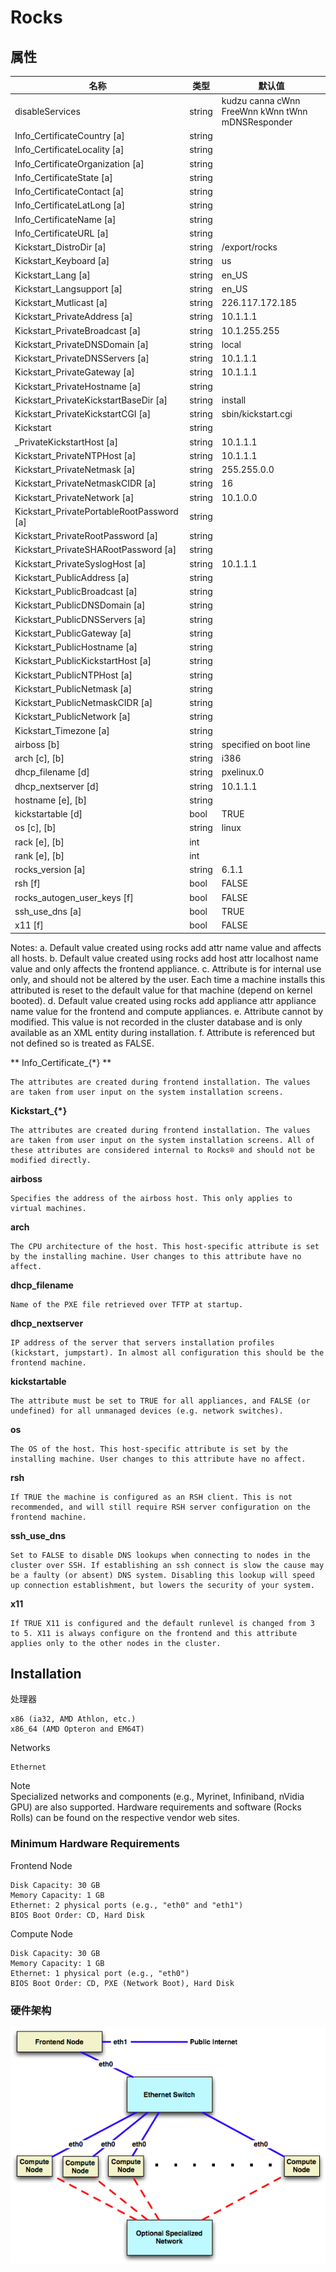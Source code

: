 # Rocks
## 属性
| 名称 | 类型 | 默认值 |
|--|--|--|
| disableServices | string | kudzu canna cWnn FreeWnn kWnn tWnn mDNSResponder |
| Info_CertificateCountry [a] | string |  |
| Info_CertificateLocality [a] | string |  |
| Info_CertificateOrganization [a] | string |  |
| Info_CertificateState [a] | string |  |
| Info_CertificateContact [a] | string |  |
| Info_CertificateLatLong [a] | string |  |
| Info_CertificateName [a] | string |  |
| Info_CertificateURL [a] | string |  |
| Kickstart_DistroDir [a] | string | /export/rocks |
| Kickstart_Keyboard [a] | string | us |
| Kickstart_Lang [a] | string | en_US |
| Kickstart_Langsupport [a] | string | en_US |
| Kickstart_Mutlicast [a] | string | 226.117.172.185 |
| Kickstart_PrivateAddress [a] | string | 10.1.1.1 |
| Kickstart_PrivateBroadcast [a] | string | 10.1.255.255 |
| Kickstart_PrivateDNSDomain [a] | string | local |
| Kickstart_PrivateDNSServers [a] | string | 10.1.1.1 |
| Kickstart_PrivateGateway [a] | string | 10.1.1.1 |
| Kickstart_PrivateHostname [a] | string |  |
| Kickstart_PrivateKickstartBaseDir [a] | string | install |
| Kickstart_PrivateKickstartCGI [a] | string | sbin/kickstart.cgi |
| Kickstart | string |  |
| _PrivateKickstartHost [a] | string | 10.1.1.1 |
| Kickstart_PrivateNTPHost [a] | string | 10.1.1.1 |
| Kickstart_PrivateNetmask [a] | string | 255.255.0.0 |
| Kickstart_PrivateNetmaskCIDR [a] | string | 16 |
| Kickstart_PrivateNetwork [a] | string | 10.1.0.0 |
| Kickstart_PrivatePortableRootPassword [a] | string |  |
| Kickstart_PrivateRootPassword [a] | string |  |
| Kickstart_PrivateSHARootPassword [a] | string |  |
| Kickstart_PrivateSyslogHost [a] | string | 10.1.1.1 |
| Kickstart_PublicAddress [a] | string |  |
| Kickstart_PublicBroadcast [a] | string |  |
| Kickstart_PublicDNSDomain [a] | string |  |
| Kickstart_PublicDNSServers [a] | string |  |
| Kickstart_PublicGateway [a] | string |  |
| Kickstart_PublicHostname [a] | string |  |
| Kickstart_PublicKickstartHost [a] | string |  |
| Kickstart_PublicNTPHost [a] | string |  |
| Kickstart_PublicNetmask [a] | string |  |
| Kickstart_PublicNetmaskCIDR [a] | string |  |
| Kickstart_PublicNetwork [a] | string |  |
| Kickstart_Timezone [a] | string |  |
| airboss [b] | string | specified on boot line |
| arch [c], [b] | string | i386 | x86_64 |
| dhcp_filename [d] | string | pxelinux.0 |
| dhcp_nextserver [d] | string | 10.1.1.1 |
| hostname [e], [b] | string |  |
| kickstartable [d] | bool | TRUE |
| os [c], [b] | string | linux | solaris |
| rack [e], [b] | int |  |
| rank [e], [b] | int |  |
| rocks_version [a] | string | 6.1.1 |
| rsh [f] | bool | FALSE |
| rocks_autogen_user_keys [f] |	bool | FALSE
| ssh_use_dns [a] | bool | TRUE
| x11 [f] | bool | FALSE

Notes:
a. Default value created using rocks add attr name value and affects all hosts.
b. Default value created using rocks add host attr localhost name value and only affects the frontend appliance.
c. Attribute is for internal use only, and should not be altered by the user. Each time a machine installs this attributed is reset to the default value for that machine (depend on kernel booted).
d. Default value created using rocks add appliance attr appliance name value for the frontend and compute appliances.
e. Attribute cannot by modified. This value is not recorded in the cluster database and is only available as an XML entity during installation.
f. Attribute is referenced but not defined so is treated as FALSE.

** Info_Certificate_{*} **

    The attributes are created during frontend installation. The values are taken from user input on the system installation screens. 
**Kickstart_{*}**

    The attributes are created during frontend installation. The values are taken from user input on the system installation screens. All of these attributes are considered internal to Rocks® and should not be modified directly. 
**airboss**

    Specifies the address of the airboss host. This only applies to virtual machines. 
**arch**

    The CPU architecture of the host. This host-specific attribute is set by the installing machine. User changes to this attribute have no affect. 
**dhcp_filename**

    Name of the PXE file retrieved over TFTP at startup. 
**dhcp_nextserver**

    IP address of the server that servers installation profiles (kickstart, jumpstart). In almost all configuration this should be the frontend machine. 
**kickstartable**

    The attribute must be set to TRUE for all appliances, and FALSE (or undefined) for all unmanaged devices (e.g. network switches). 
**os**

    The OS of the host. This host-specific attribute is set by the installing machine. User changes to this attribute have no affect. 
**rsh**

    If TRUE the machine is configured as an RSH client. This is not recommended, and will still require RSH server configuration on the frontend machine. 
**ssh_use_dns**

    Set to FALSE to disable DNS lookups when connecting to nodes in the cluster over SSH. If establishing an ssh connect is slow the cause may be a faulty (or absent) DNS system. Disabling this lookup will speed up connection establishment, but lowers the security of your system. 
**x11**

    If TRUE X11 is configured and the default runlevel is changed from 3 to 5. X11 is always configure on the frontend and this attribute applies only to the other nodes in the cluster. 
## Installation
处理器

    x86 (ia32, AMD Athlon, etc.)
    x86_64 (AMD Opteron and EM64T) 

Networks

    Ethernet 

Note	
Specialized networks and components (e.g., Myrinet, Infiniband, nVidia GPU) are also supported. Hardware requirements and software (Rocks Rolls) can be found on the respective vendor web sites.
### Minimum Hardware Requirements

Frontend Node

    Disk Capacity: 30 GB
    Memory Capacity: 1 GB
    Ethernet: 2 physical ports (e.g., "eth0" and "eth1")
    BIOS Boot Order: CD, Hard Disk 

Compute Node

    Disk Capacity: 30 GB
    Memory Capacity: 1 GB
    Ethernet: 1 physical port (e.g., "eth0")
    BIOS Boot Order: CD, PXE (Network Boot), Hard Disk 

### 硬件架构
![](../Image/cluster.png)